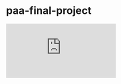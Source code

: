# paa-final-project

![alt text](https://github.com/julywerneck/paa-final-project/blob/master/trab.pdf?raw=true)
